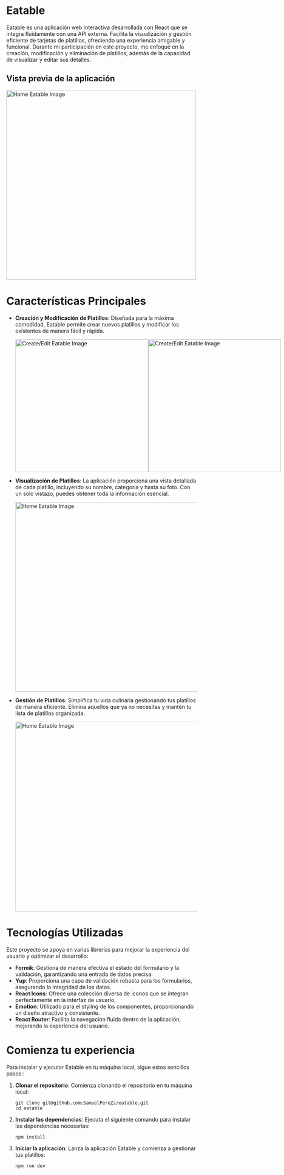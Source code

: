 # Eatable

Eatable es una aplicación web interactiva desarrollada con React que se integra fluidamente con una API externa. Facilita la visualización y gestión eficiente de tarjetas de platillos, ofreciendo una experiencia amigable y funcional. Durante mi participación en este proyecto, me enfoqué en la creación, modificación y eliminación de platillos, además de la capacidad de visualizar y editar sus detalles.

## Vista previa de la aplicación

  <img src="https://i.imgur.com/6PEyDnm.png" alt="Home Eatable Image" width="500">
  
# Características Principales

- **Creación y Modificación de Platillos**: Diseñada para la máxima comodidad, Eatable permite crear nuevos platillos y modificar los existentes de manera fácil y rápida.

  <div style="display: flex; justify-content: space-between;">
    <img src="https://i.imgur.com/8qSmhJm.png" alt="Create/Edit Eatable Image" width="350">
    <img src="https://i.imgur.com/PBnfNH2.png" alt="Create/Edit Eatable Image" width="350">
  </div>
 
- **Visualización de Platillos**: La aplicación proporciona una vista detallada de cada platillo, incluyendo su nombre, categoria y hasta su foto. Con un solo vistazo, puedes obtener toda la información esencial.

  <img src="https://i.imgur.com/Wzoj11I.png" alt="Home Eatable Image" width="500">

- **Gestión de Platillos**: Simplifica tu vida culinaria gestionando tus platillos de manera eficiente. Elimina aquellos que ya no necesitas y mantén tu lista de platillos organizada.

  <img src="https://i.imgur.com/lGptYIZ.png" alt="Home Eatable Image" width="500">

# Tecnologías Utilizadas

Este proyecto se apoya en varias librerías para mejorar la experiencia del usuario y optimizar el desarrollo:

- **Formik**: Gestiona de manera efectiva el estado del formulario y la validación, garantizando una entrada de datos precisa.
- **Yup**: Proporciona una capa de validación robusta para los formularios, asegurando la integridad de los datos.
- **React Icons**: Ofrece una colección diversa de iconos que se integran perfectamente en la interfaz de usuario.
- **Emotion**: Utilizado para el styling de los componentes, proporcionando un diseño atractivo y consistente.
- **React Router**: Facilita la navegación fluida dentro de la aplicación, mejorando la experiencia del usuario.

# Comienza tu experiencia

Para instalar y ejecutar Eatable en tu máquina local, sigue estos sencillos pasos::

1. **Clonar el repositorio**: Comienza clonando el repositorio en tu máquina local:

   ```shell
   git clone git@github.com:SamuelPereZz/eatable.git
   cd eatable
   ```

2. **Instalar las dependencias**: Ejecuta el siguiente comando para instalar las dependencias necesarias:

   ```shell
   npm install
   ```
   
3. **Iniciar la aplicación**: Lanza la aplicación Eatable y comienza a gestionar tus platillos:

   ```shell
   npm run dev
   ```
